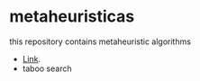 # metaheuristicas
this repository contains metaheuristic algorithms 
- [Link](https://github.com/armaFab/metaheuristicas/blob/main/simulatedAnnealing/README.md/ "simulated annealing").
- taboo search
